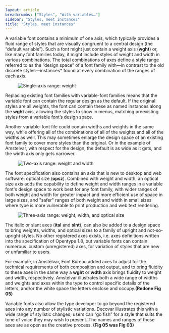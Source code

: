 ```yaml
---
layout: article
breadcrumbs: ["Styles", "With variables…"]
sidebar: "Styles, meet instances"
title: "Styles, meet instances"
---
```

A variable font contains a minimum of one axis, which typically provides a fluid range of styles that are visually congruent to a central design (the “default variable”). Such a font might just contain a weight axis (**wght**) or, like many font families today, it might include styles of weight and width in various combinations. The total combinations of axes define a style range referred to as the “design space” of a font family with—in contrast to the old discrete styles—instances* found at every combination of the ranges of each axis.

<figure>
    <img src="{{site.baseurl}}/images/articles/styles/one-d-chess.svg" alt="Single-axis range: weight">
    <figcaption></figcaption>
</figure>


Replacing existing font families with variable-font families means that the variable font can contain the regular design as the default. If the original styles are all weights, the font can contain these as named instances along the **wght** axis, allowing the styles to show in menus, matching preexisting styles from a variable font’s design space. 

Another variable-font file could contain widths and weights in the same way, while offering all of the combinations of all of the weights and all of the widths as well. This may sometimes enlarge the design space of an existing font family to cover more styles than the original. Or in the example of Amstelvar, with respect for the design, the default is as wide as it gets, and the width axis only gets narrower.

<figure>
    <img src="{{site.baseurl}}/images/articles/styles/two-d-chess.svg" alt="Two-axis range: weight and width">
    <figcaption></figcaption>
</figure>

The font specification also contains an axis that is new to desktop and web software: optical size (**opsz**). Combined with weight and width, an optical size axis adds the capability to define weight and width ranges in a variable font's design space to work best for any font family, with wider ranges of both weight and width for greater impact and more efficient use of space in large sizes, and "safer" ranges of both weight and width in small sizes where type is more vulnerable to print production and web text rendering.  

<figure>
    <img src="{{site.baseurl}}/images/articles/styles/tri-d-chess.svg" alt="Three-axis range: weight, width, and optical size">
    <figcaption></figcaption>
</figure>

The italic or slant axes (**ital** and **slnt**), can also be added to a design space to bring weights, widths, and optical sizes to a family of upright and not-so-upright styles. No other registered axes exists, i.e. axes definitions written into the specification of Opentype 1.8, but variable fonts can contain numerous  custom (unregistered) axes, for variation of styles that are  new or unfamiliar to users. 

For example, in Amstelvar, Font Bureau added axes to adjust for the technical requirements of both composition and output, and to bring fluidity to these axes in the same way a **wght** or **wdth** axis brings fluidity to weight and width, respectively. Amstelvar illustrates both a wide range of widths and weights and  axes within the type to control specific details of the letters, and/or the white space the letters enclose and occupy.**(Redone Fig 05)**

Variable fonts also allow the type developer to go beyond the registered axes into any number of stylistic variations. Decovar illustrates this with a wide range of stylistic changes; users can “go fish” for a style that suits the tone of voice they may wish to present. The names and ranges of these axes are as open as the creative process. **(Fig 05 was Fig 03)**

